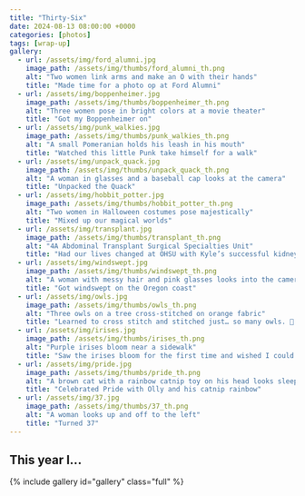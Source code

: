 ```yaml
---
title: "Thirty-Six"
date: 2024-08-13 08:00:00 +0000
categories: [photos]
tags: [wrap-up]
gallery:
  - url: /assets/img/ford_alumni.jpg
    image_path: /assets/img/thumbs/ford_alumni_th.png
    alt: "Two women link arms and make an O with their hands"
    title: "Made time for a photo op at Ford Alumni"
  - url: /assets/img/boppenheimer.jpg
    image_path: /assets/img/thumbs/boppenheimer_th.png
    alt: "Three women pose in bright colors at a movie theater"
    title: "Got my Boppenheimer on"
  - url: /assets/img/punk_walkies.jpg
    image_path: /assets/img/thumbs/punk_walkies_th.png
    alt: "A small Pomeranian holds his leash in his mouth"
    title: "Watched this little Punk take himself for a walk"
  - url: /assets/img/unpack_quack.jpg
    image_path: /assets/img/thumbs/unpack_quack_th.png
    alt: "A woman in glasses and a baseball cap looks at the camera"
    title: "Unpacked the Quack"
  - url: /assets/img/hobbit_potter.jpg
    image_path: /assets/img/thumbs/hobbit_potter_th.png
    alt: "Two women in Halloween costumes pose majestically"
    title: "Mixed up our magical worlds"
  - url: /assets/img/transplant.jpg
    image_path: /assets/img/thumbs/transplant_th.png
    alt: "4A Abdominal Transplant Surgical Specialties Unit"
    title: "Had our lives changed at OHSU with Kyle’s successful kidney transplant in February"
  - url: /assets/img/windswept.jpg
    image_path: /assets/img/thumbs/windswept_th.png
    alt: "A woman with messy hair and pink glasses looks into the camera"
    title: "Got windswept on the Oregon coast"
  - url: /assets/img/owls.jpg
    image_path: /assets/img/thumbs/owls_th.png
    alt: "Three owls on a tree cross-stitched on orange fabric"
    title: "Learned to cross stitch and stitched just… so many owls. 🦉 So many. (This is one project of three with owls. I do not kid)"
  - url: /assets/img/irises.jpg
    image_path: /assets/img/thumbs/irises_th.png
    alt: "Purple irises bloom near a sidewalk"
    title: "Saw the irises bloom for the first time and wished I could share them with my mother-in-law."
  - url: /assets/img/pride.jpg
    image_path: /assets/img/thumbs/pride_th.png
    alt: "A brown cat with a rainbow catnip toy on his head looks sleepily at the camera"
    title: "Celebrated Pride with Olly and his catnip rainbow"
  - url: /assets/img/37.jpg
    image_path: /assets/img/thumbs/37_th.png
    alt: "A woman looks up and off to the left"
    title: "Turned 37"
---
```


## This year I...

{% include gallery id="gallery" class="full" %}